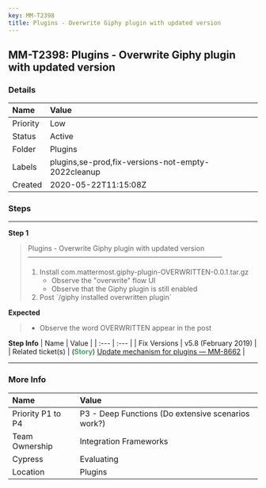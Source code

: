 ```yaml
---
key: MM-T2398
title: Plugins - Overwrite Giphy plugin with updated version
---
```


## MM-T2398: Plugins - Overwrite Giphy plugin with updated version

### Details

| Name     | Value                                              |
| :------- | :------------------------------------------------- |
| Priority | Low                                                |
| Status   | Active                                             |
| Folder   | Plugins                                            |
| Labels   | plugins,se-prod,fix-versions-not-empty-2022cleanup |
| Created  | 2020-05-22T11:15:08Z                               |

### Steps

<hr/>

**Step 1**

> <article>Plugins - Overwrite Giphy plugin with updated version<br>————————————————————————————<ol><li>Install com.mattermost.giphy-plugin-OVERWRITTEN-0.0.1.tar.gz<ul><li>Observe the "overwrite" flow UI</li><li>Observe that the Giphy plugin is still enabled</li></ul></li><li>Post `/giphy installed overwritten plugin`</li></ol></article>

**Expected**

> <article><ul><li>Observe the word OVERWRITTEN appear in the post</li></ul></article>

**Step Info**
| Name | Value |
| :--- | :--- |
| Fix Versions | v5.8 (February 2019) |
| Related ticket(s) | (<strong><span style="color: rgb(65, 168, 95);">Story</span></strong>) <a href="https://mattermost.atlassian.net/browse/MM-8662">Update mechanism for plugins — MM-8662</a> |

<hr/>

### More Info

| Name              | Value                                              |
| :---------------- | :------------------------------------------------- |
| Priority P1 to P4 | P3 - Deep Functions (Do extensive scenarios work?) |
| Team Ownership    | Integration Frameworks                             |
| Cypress           | Evaluating                                         |
| Location          | Plugins                                            |
